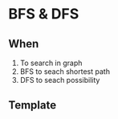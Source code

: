# BFS & DFS

## When

1. To search in graph
2. BFS to seach shortest path
3. DFS to seach possibility

## Template

```cpp
```
